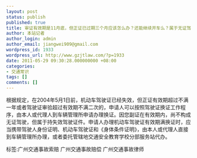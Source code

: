 ```yaml
---
layout: post
status: publish
published: true
title: 审证有效期是11月底，但正证已过期三个月应该怎么办？还能继续开车么？属于无证驾驶么？
author: 本站记者
author_login: admin
author_email: jiangwei909@gmail.com
wordpress_id: 1933
wordpress_url: http://www.gzjtlaw.com/?p=1933
date: 2011-05-29 09:30:28.000000000 +08:00
categories:
- 交通常识
tags: []
comments: []
---
```

根据规定，在2004年5月1日前，机动车驾驶证已经失效，但正证有效期超过不满一年或者驾驶证审验超过有效期不满二次的，申请人可以按照驾驶证换证工作程序，由本人或代理人到车辆管理所申请办理换证。因您副证在有效期内，尚不构成无证驾驶，但属于持失效驾驶证件。申请人办理机动车驾驶证有效期满换证时，应当携带驾驶人身份证明、机动车驾驶证和《身体条件证明》，由本人或代理人直接到车辆管理所办理，或者委托管辖地交通安全教育学校分部服务站代办。标签:广州交通事故索赔 广州交通事故赔偿 广州交通事故律师
